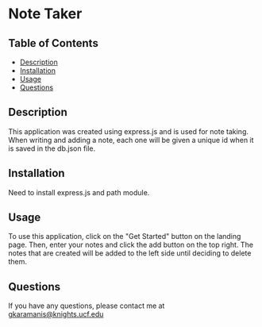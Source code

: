 # Note Taker

## Table of Contents
  - [Description](#description)
  - [Installation](#installation)
  - [Usage](#usage)
  - [Questions](#questions)

## Description
This application was created using express.js and is used for note taking. When writing and adding a note, each one will be given a unique id when it is saved in the db.json file. 

## Installation
Need to install express.js and path module. 

## Usage
To use this application, click on the "Get Started" button on the landing page. Then, enter your notes and click the add button on the top right. The notes that are created will be added to the left side until deciding to delete them.

## Questions
If you have any questions, please contact me at [gkaramanis@knights.ucf.edu](mailto:gkaramanis@knights.ucf.edu)
